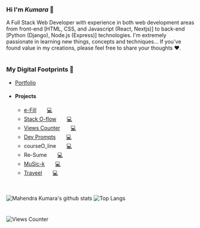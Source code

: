 ### Hi I'm *Kumara* 👋

A Full Stack Web Developer with experience in both web development areas from front-end [HTML, CSS, and Javascript (React, Nextjs)] to back-end [Python (Django), Node.js (Express)] technologies. I'm extremely passionate in learning new things, concepts and techniques... If you’ve found value in my creations, please feel free to share your thoughts ♥.

#

### My Digital Footprints 🌱
- [Portfolio](https://kumara2mahe.vercel.app)
- #### Projects
  - [e-Fill](https://e-fill-by-kumara.web.app)&emsp;&emsp;<a href="https://github.com/Kumara2mahe/e-Fill" title="check source code">💻</a>
  - [Stack O-flow](https://stack-o-flow.vercel.app)&emsp;&emsp;<a href="https://github.com/Kumara2mahe/Stack-O-flow" title="check source code">💻</a>
  - [Views Counter](https://views-counter.vercel.app)&emsp;&emsp;<a href="https://github.com/Kumara2mahe/Views-Counter" title="check source code">💻</a>
  - [Dev Prompts](https://devprompts-nextjs.vercel.app)&emsp;&emsp;<a href="https://github.com/Kumara2mahe/Dev-Prompts" title="check source code">💻</a>
  - courseO_line&emsp;&emsp;<a href="https://github.com/Kumara2mahe/courseO_line" title="check source code">💻</a>
  - Re-Sume&emsp;&emsp;<a href="https://github.com/Kumara2mahe/ReSume" title="check source code">💻</a>
  - [MuSic-k](https://music-k-by-kumara.web.app)&emsp;&emsp;<a href="https://github.com/Kumara2mahe/MuSic-k" title="check source code">💻</a>
  - [Traveel](https://traveel-by-kumara.web.app)&emsp;&emsp;<a href="https://github.com/Kumara2mahe/Traveel" title="check source code">💻</a>

<br>

![Mahendra Kumara's github stats](https://github-readme-stats.vercel.app/api?username=Kumara2mahe&hide=contribs,prs&show_icons=true&hide_border=true&title_color=000)
![Top Langs](https://github-readme-stats.vercel.app/api/top-langs/?username=Kumara2mahe&hide=procfile&layout=compact&hide_border=true)

#

![Views Counter](https://views-counter.vercel.app/badge?pageId=Kumara2mahe%2FKumara2mahe&leftColor=c0c0c0&rightColor=0080ff&type=total&label=Visitors&style=upper)
